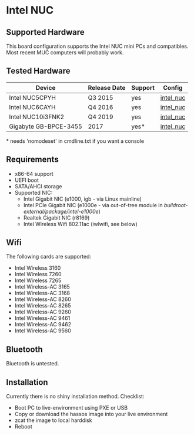 # Intel NUC

## Supported Hardware

This board configuration supports the Intel NUC mini PCs and compatibles. Most recent MUC computers will probably work.

## Tested Hardware

| Device                | Release Date | Support | Config      |
|-----------------------|--------------|---------|-------------|
| Intel NUC5CPYH        | Q3 2015      | yes     | [intel_nuc](../../../buildroot-external/configs/intel_nuc) |
| Intel NUC6CAYH        | Q4 2016      | yes     | [intel_nuc](../../../buildroot-external/configs/intel_nuc) |
| Intel NUC10i3FNK2     | Q4 2019      | yes     | [intel_nuc](../../../buildroot-external/configs/intel_nuc) |
| Gigabyte GB-BPCE-3455 | 2017         | yes*    | [intel_nuc](../../../buildroot-external/configs/intel_nuc) |

\* needs 'nomodeset' in cmdline.txt if you want a console


## Requirements

- x86-64 support
- UEFI boot
- SATA/AHCI storage
- Supported NIC:
  - Intel Gigabit NIC (e1000, igb - via Linux mainline)
  - Intel PCIe Gigabit NIC (e1000e - via out-of-tree module in *buildroot-external/package/intel-e1000e*)
  - Realtek Gigabit NIC (r8169)
  - Intel Wireless Wifi 802.11ac (iwlwifi, see below)

## Wifi

The following cards are supported:

- Intel Wireless 3160
- Intel Wireless 7260
- Intel Wireless 7265
- Intel Wireless-AC 3165
- Intel Wireless-AC 3168
- Intel Wireless-AC 8260
- Intel Wireless-AC 8265
- Intel Wireless-AC 9260
- Intel Wireless-AC 9461
- Intel Wireless-AC 9462
- Intel Wireless-AC 9560

## Bluetooth

Bluetooth is untested.

## Installation

Currently there is no shiny installation method. Checklist:
- Boot PC to live-environment using PXE or USB
- Copy or download the hassos image into your live environment
- zcat the image to local harddisk
- Reboot
